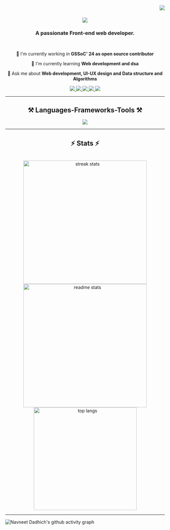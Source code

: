 <img align="right" src="https://visitor-badge.laobi.icu/badge?page_id=Nvntdad.Nvntdad" />
<h1 align="center">
  <img src="https://readme-typing-svg.herokuapp.com/?font=Righteous&size=35&center=true&vCenter=true&width=500&height=70&duration=4000&lines=Hi+There!+👋;I'm+Navneet%20Dadhich!;" />
</h1>
<h3 align="center">A passionate Front-end web developer.</h3>
<br/>
<div align="center">
 
 🔭 I'm currently working in **GSSoC' 24 as open source contributor**
 
 🌱 I'm currently learning **Web development and dsa**

💬 Ask me about **Web development, UI-UX design and Data structure and Algorithms**
 </div>
 
<div align="center"> 
  <a href="mailto:nvntdadhich@gmail.com">
    <img src="https://img.shields.io/badge/Gmail-333333?style=for-the-badge&logo=gmail&logoColor=red" />
  </a>
  <a href="https://www.linkedin.com/in/navneet-dadhich-6075772ab/" target="_blank">
    <img src="https://img.shields.io/badge/LinkedIn-0077B5?style=for-the-badge&logo=linkedin&logoColor=white" target="_blank" />
  </a>
  <a href="https://leetcode.com/u/nvntXlight/" target="_blank">
     <img src="https://img.shields.io/badge/LeetCode-333333?style=for-the-badge&logo=leetcode&logoColor=orange" />
  </a>
  <a href="https://www.hackerrank.com/profile/nvntdadhich" target="_blank">
     <img src="https://img.shields.io/badge/HackerRank-333333?style=for-the-badge&logo=hackerrank&logoColor=2EC866" />
  </a>
  <a href="https://x.com/Nvntdad" target="_blank">
     <img src="https://img.shields.io/badge/X-333333?style=for-the-badge&logo=x&logoColor=white" />
  </a>
</div>
 <hr/>
 
<h2 align="center">⚒️ Languages-Frameworks-Tools ⚒️</h2>
<div align="center">
   <img src="https://skillicons.dev/icons?i=c,cpp,javascript,react,nodejs,git,figma,vscode" />
</div>
<hr/>

<h2 align="center">⚡ Stats ⚡</h2>
<br>
<div align=center>
  <img width=390 src="https://streak-stats.demolab.com?user=navneetdadhich&theme=react&border_radius=10" alt="streak stats"/>
  <img width=390 src="https://github-readme-stats.vercel.app/api?username=navneetdadhich&show_icons=true&theme=react&rank_icon=github&border_radius=10" alt="readme stats" />
  <br/>
  <img width=325 align="center" src="https://github-readme-stats.vercel.app/api/top-langs/?username=navneetdadhich&hide=HTML&langs_count=8&layout=compact&theme=react&border_radius=10&size_weight=0.5&count_weight=0.5&exclude_repo=github-readme-stats" alt="top langs" />
</div>
<hr/>

<img src="https://github-readme-activity-graph.vercel.app/graph?username=navneetdadhich&theme=merko" alt="Navneet Dadhich's github activity graph"/>
